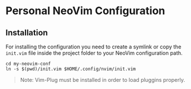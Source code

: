 # Personal NeoVim Configuration

## Installation
For installing the configuration you need to create a symlink or copy the `init.vim` file inside the project folder to your NeoVim configuration path.

```shell
cd my-neovim-conf
ln -s $(pwd)/init.vim $HOME/.config/nvim/init.vim
```
> Note: Vim-Plug must be installed in order to load pluggins properly.
